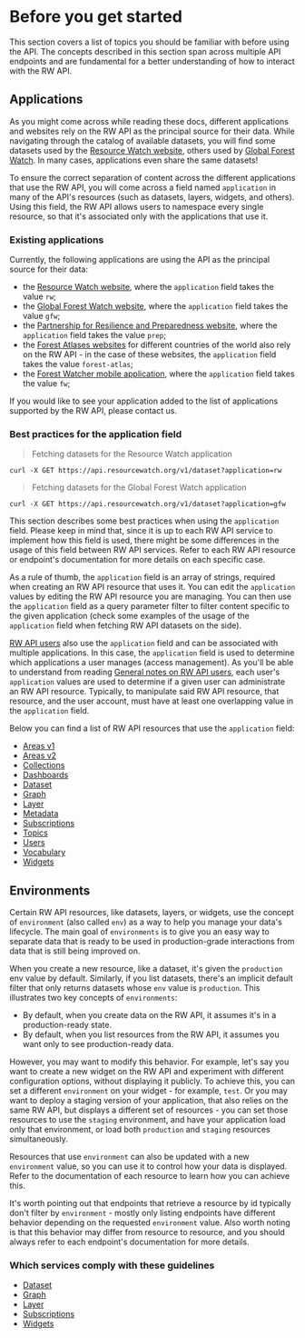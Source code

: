 # Before you get started

This section covers a list of topics you should be familiar with before using the API. The concepts described in this section span across multiple API endpoints and are fundamental for a better understanding of how to interact with the RW API.

## Applications

As you might come across while reading these docs, different applications and websites rely on the RW API as the principal source for their data. While navigating through the catalog of available datasets, you will find some datasets used by the [Resource Watch website](https://resourcewatch.org/), others used by [Global Forest Watch](https://www.globalforestwatch.org/). In many cases, applications even share the same datasets!

To ensure the correct separation of content across the different applications that use the RW API, you will come across a field named `application` in many of the API's resources (such as datasets, layers, widgets, and others). Using this field, the RW API allows users to namespace every single resource, so that it's associated only with the applications that use it.

### Existing applications

Currently, the following applications are using the API as the principal source for their data:

* the [Resource Watch website](https://resourcewatch.org/), where the `application` field takes the value `rw`;
* the [Global Forest Watch website](https://www.globalforestwatch.org/), where the `application` field takes the value `gfw`;
* the [Partnership for Resilience and Preparedness website](https://prepdata.org/), where the `application` field takes the value `prep`;
* the [Forest Atlases websites](https://www.wri.org/our-work/project/forest-atlases) for different countries of the world also rely on the RW API - in the case of these websites, the `application` field takes the value `forest-atlas`;
* the [Forest Watcher mobile application](https://forestwatcher.globalforestwatch.org/), where the `application` field takes the value `fw`;

If you would like to see your application added to the list of applications supported by the RW API, please contact us.

### Best practices for the application field

> Fetching datasets for the Resource Watch application

```shell
curl -X GET https://api.resourcewatch.org/v1/dataset?application=rw
```

> Fetching datasets for the Global Forest Watch application

```shell
curl -X GET https://api.resourcewatch.org/v1/dataset?application=gfw
```

This section describes some best practices when using the `application` field. Please keep in mind that, since it is up to each RW API service to implement how this field is used, there might be some differences in the usage of this field between RW API services. Refer to each RW API resource or endpoint's documentation for more details on each specific case.

As a rule of thumb, the `application` field is an array of strings, required when creating an RW API resource that uses it. You can edit the `application` values by editing the RW API resource you are managing. You can then use the `application` field as a query parameter filter to filter content specific to the given application (check some examples of the usage of the `application` field when fetching RW API datasets on the side).

[RW API users](/index-rw.html#user-management) also use the `application` field and can be associated with multiple applications. In this case, the `application` field is used to determine which applications a user manages (access management). As you'll be able to understand from reading [General notes on RW API users](#general-notes-on-rw-api-users), each user's `application` values are used to determine if a given user can administrate an RW API resource. Typically, to manipulate said RW API resource, that resource, and the user account, must have at least one overlapping value in the `application` field.

Below you can find a list of RW API resources that use the `application` field:

* [Areas v1](/index-rw.html#areas)
* [Areas v2](/index-rw.html#areas-v2)
* [Collections](/index-rw.html#collections)
* [Dashboards](/index-rw.html#dashboard)
* [Dataset](/index-rw.html#dataset6)
* [Graph](/index-rw.html#graph)
* [Layer](/index-rw.html#layer8)
* [Metadata](/index-rw.html#metadata14)
* [Subscriptions](/index-rw.html#subscriptions)
* [Topics](/index-rw.html#topic)
* [Users](/index-rw.html#user-management)
* [Vocabulary](/index-rw.html#vocabulary-and-tags)
* [Widgets](/index-rw.html#widget9)

## Environments

Certain RW API resources, like datasets, layers, or widgets, use the concept of `environment` (also called `env`) as a way to help you manage your data's lifecycle. The main goal of `environments` is to give you an easy way to separate data that is ready to be used in production-grade interactions from data that is still being improved on.

When you create a new resource, like a dataset, it's given the `production` env value by default. Similarly, if you list datasets, there's an implicit default filter that only returns datasets whose `env` value is `production`. This illustrates two key concepts of `environments`:

- By default, when you create data on the RW API, it assumes it's in a production-ready state.
- By default, when you list resources from the RW API, it assumes you want only to see production-ready data.

However, you may want to modify this behavior. For example, let's say you want to create a new widget on the RW API and experiment with different configuration options, without displaying it publicly. To achieve this, you can set a different `environment` on your widget - for example, `test`. Or you may want to deploy a staging version of your application, that also relies on the same RW API, but displays a different set of resources - you can set those resources to use the `staging` environment, and have your application load only that environment, or load both `production` and `staging` resources simultaneously.

Resources that use `environment` can also be updated with a new `environment` value, so you can use it to control how your data is displayed. Refer to the documentation of each resource to learn how you can achieve this.

It's worth pointing out that endpoints that retrieve a resource by id typically don't filter by `environment` - mostly only listing endpoints have different behavior depending on the requested `environment` value. Also worth noting is that this behavior may differ from resource to resource, and you should always refer to each endpoint's documentation for more details.

### Which services comply with these guidelines

* [Dataset](/index-rw.html#dataset6)
* [Graph](/index-rw.html#graph)
* [Layer](/index-rw.html#layer8)
* [Subscriptions](/index-rw.html#subscriptions)
* [Widgets](/index-rw.html#widget9)

<!-- ## Authentication

TODO

## Roles

TODO


## Caching

TODO -->
